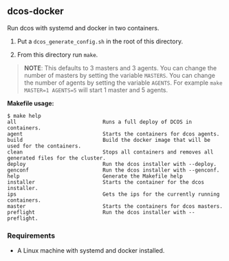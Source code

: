 ## dcos-docker

Run dcos with systemd and docker in two containers.

1. Put a `dcos_generate_config.sh` in the root of this directory.

2. From this directory run `make`.

> **NOTE**: This defaults to 3 masters and 3 agents.
> You can change the number of masters by setting the variable `MASTERS`.
> You can change the number of agents by setting the variable `AGENTS`.
> For example `make MASTER=1 AGENTS=5` will start 1 master and 5 agents.

**Makefile usage:**

```console
$ make help
all                            Runs a full deploy of DCOS in containers.
agent                          Starts the containers for dcos agents.
build                          Build the docker image that will be used for the containers.
clean                          Stops all containers and removes all generated files for the cluster.
deploy                         Run the dcos installer with --deploy.
genconf                        Run the dcos installer with --genconf.
help                           Generate the Makefile help
installer                      Starts the container for the dcos installer.
ips                            Gets the ips for the currently running containers.
master                         Starts the containers for dcos masters.
preflight                      Run the dcos installer with --preflight.
```

### Requirements

- A Linux machine with systemd and docker installed.
